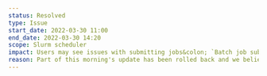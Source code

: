 ```yaml
---
status: Resolved
type: Issue
start_date: 2022-03-30 11:00
end_date: 2022-03-30 14:20
scope: Slurm scheduler
impact: Users may see issues with submitting jobs&colon; `Batch job submission failed&colon; Requested node configuration is not available` and `srun&colon; error&colon; Unable to create step for job 1351277&colon; More processors requested than permitted` which will see jobs not submit or fail at runtime.
reason: Part of this morning's update has been rolled back and we believe this issue is thus now resolved.
---
```



